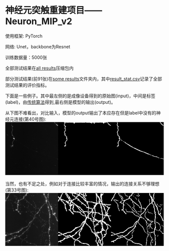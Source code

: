 # 神经元突触重建项目——Neuron_MIP_v2

使用框架: PyTorch

网络: Unet，backbone为Resnet

训练数据量：5000张

全部测试结果在[all results](https://github.com/fangyuxin/Neuron_MIP_v2/blob/master/all_results.zip)压缩包内

部分测试结果(前91张)在[some results](https://github.com/fangyuxin/Neuron_MIP_v2/tree/master/some_results)文件夹内，其中[result_stat.csv](https://github.com/fangyuxin/Neuron_MIP_v2/tree/master/some_results)记录了全部测试结果的评价指标。

下面是一些例子。其中最左侧的是成像设备得到的原始图(input)，中间是标签(label)，由[传统算法](https://www.nature.com/articles/nmeth.3662)得到,最右侧是模型的输出(output)。

从下图不难看出，对比输入，模型的output输出了本应存在但是label中没有的神经元连接(第40号图):
![40](https://github.com/fangyuxin/Neuron_MIP_v2/blob/master/some_results/result_img_(0%7E90)/result_40.png)

当然，也有不足之处，例如对于连接比较丰富的情况，输出的连接关系不够理想(第33号图):
![40](https://github.com/fangyuxin/Neuron_MIP_v2/blob/master/some_results/result_img_(0%7E90)/result_33.png)
